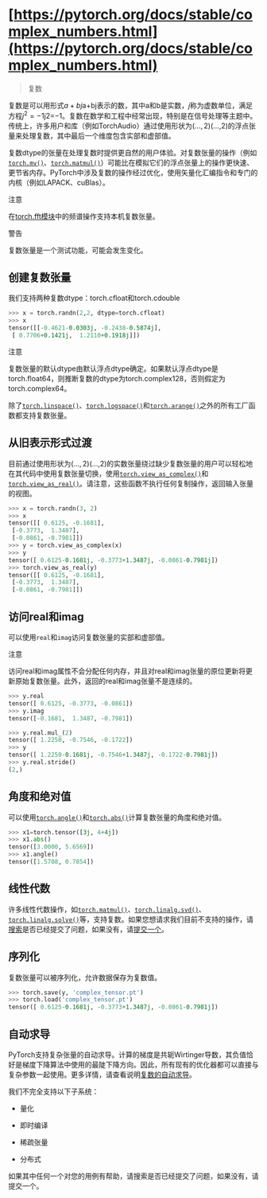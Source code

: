 # [https://pytorch.org/docs/stable/complex_numbers.html](https://pytorch.org/docs/stable/complex_numbers.html)

> 复数

复数是可以用形式$a + bj$a+bj表示的数，其中a和b是实数，*j*称为虚数单位，满足方程$j^2 = -1$j2=−1。复数在数学和工程中经常出现，特别是在信号处理等主题中。传统上，许多用户和库（例如TorchAudio）通过使用形状为$(..., 2)$(...,2)的浮点张量来处理复数，其中最后一个维度包含实部和虚部值。

复数dtype的张量在处理复数时提供更自然的用户体验。对复数张量的操作（例如[`torch.mv()`](generated/torch.mv.html#torch.mv "torch.mv")、[`torch.matmul()`](generated/torch.matmul.html#torch.matmul "torch.matmul")）可能比在模拟它们的浮点张量上的操作更快速、更节省内存。PyTorch中涉及复数的操作经过优化，使用矢量化汇编指令和专门的内核（例如LAPACK、cuBlas）。

注意

在[torch.fft模块](https://pytorch.org/docs/stable/fft.html#torch-fft)中的频谱操作支持本机复数张量。

警告

复数张量是一个测试功能，可能会发生变化。

## 创建复数张量

我们支持两种复数dtype：torch.cfloat和torch.cdouble

```py
>>> x = torch.randn(2,2, dtype=torch.cfloat)
>>> x
tensor([[-0.4621-0.0303j, -0.2438-0.5874j],
 [ 0.7706+0.1421j,  1.2110+0.1918j]]) 
```

注意

复数张量的默认dtype由默认浮点dtype确定。如果默认浮点dtype是torch.float64，则推断复数的dtype为torch.complex128，否则假定为torch.complex64。

除了[`torch.linspace()`](generated/torch.linspace.html#torch.linspace "torch.linspace")、[`torch.logspace()`](generated/torch.logspace.html#torch.logspace "torch.logspace")和[`torch.arange()`](generated/torch.arange.html#torch.arange "torch.arange")之外的所有工厂函数都支持复数张量。

## 从旧表示形式过渡[](#transition-from-the-old-representation "Permalink to this heading")

目前通过使用形状为$(..., 2)$(...,2)的实数张量绕过缺少复数张量的用户可以轻松地在其代码中使用复数张量切换，使用[`torch.view_as_complex()`](generated/torch.view_as_complex.html#torch.view_as_complex "torch.view_as_complex")和[`torch.view_as_real()`](generated/torch.view_as_real.html#torch.view_as_real "torch.view_as_real")。请注意，这些函数不执行任何复制操作，返回输入张量的视图。

```py
>>> x = torch.randn(3, 2)
>>> x
tensor([[ 0.6125, -0.1681],
 [-0.3773,  1.3487],
 [-0.0861, -0.7981]])
>>> y = torch.view_as_complex(x)
>>> y
tensor([ 0.6125-0.1681j, -0.3773+1.3487j, -0.0861-0.7981j])
>>> torch.view_as_real(y)
tensor([[ 0.6125, -0.1681],
 [-0.3773,  1.3487],
 [-0.0861, -0.7981]]) 
```

## 访问real和imag

可以使用`real`和`imag`访问复数张量的实部和虚部值。

注意

访问real和imag属性不会分配任何内存，并且对real和imag张量的原位更新将更新原始复数张量。此外，返回的real和imag张量不是连续的。

```py
>>> y.real
tensor([ 0.6125, -0.3773, -0.0861])
>>> y.imag
tensor([-0.1681,  1.3487, -0.7981])

>>> y.real.mul_(2)
tensor([ 1.2250, -0.7546, -0.1722])
>>> y
tensor([ 1.2250-0.1681j, -0.7546+1.3487j, -0.1722-0.7981j])
>>> y.real.stride()
(2,) 
```

## 角度和绝对值

可以使用[`torch.angle()`](generated/torch.angle.html#torch.angle "torch.angle")和[`torch.abs()`](generated/torch.abs.html#torch.abs "torch.abs")计算复数张量的角度和绝对值。

```py
>>> x1=torch.tensor([3j, 4+4j])
>>> x1.abs()
tensor([3.0000, 5.6569])
>>> x1.angle()
tensor([1.5708, 0.7854]) 
```

## 线性代数

许多线性代数操作，如[`torch.matmul()`](generated/torch.matmul.html#torch.matmul "torch.matmul")、[`torch.linalg.svd()`](generated/torch.linalg.svd.html#torch.linalg.svd "torch.linalg.svd")、[`torch.linalg.solve()`](generated/torch.linalg.solve.html#torch.linalg.solve "torch.linalg.solve")等，支持复数。如果您想请求我们目前不支持的操作，请[搜索](https://github.com/pytorch/pytorch/issues?q=is%3Aissue+is%3Aopen+complex)是否已经提交了问题，如果没有，请[提交一个](https://github.com/pytorch/pytorch/issues/new/choose)。

## 序列化

复数张量可以被序列化，允许数据保存为复数值。

```py
>>> torch.save(y, 'complex_tensor.pt')
>>> torch.load('complex_tensor.pt')
tensor([ 0.6125-0.1681j, -0.3773+1.3487j, -0.0861-0.7981j]) 
```

## 自动求导

PyTorch支持复杂张量的自动求导。计算的梯度是共轭Wirtinger导数，其负值恰好是梯度下降算法中使用的最陡下降方向。因此，所有现有的优化器都可以直接与复杂参数一起使用。更多详情，请查看说明[复数的自动求导](notes/autograd.html#complex-autograd-doc)。

我们不完全支持以下子系统：

+   量化

+   即时编译

+   稀疏张量

+   分布式

如果其中任何一个对您的用例有帮助，请搜索是否已经提交了问题，如果没有，请提交一个。
